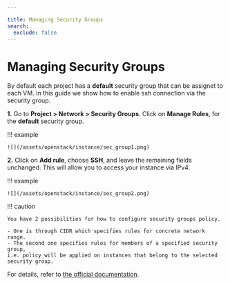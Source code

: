 ```yaml
---

title: Managing Security Groups
search:
  exclude: false
---
```


# Managing Security Groups

By default each project has a **default** security group that can be assignet to each VM. In this guide we show how to enable ssh connection via the security group.

__1.__ Go to **Project &gt;  Network &gt; Security Groups**. Click on **Manage Rules**, for the **default** security group.

!!! example

    ![](/assets/openstack/instance/sec_group1.png)

__2.__ Click on **Add rule**, choose **SSH**, and leave the remaining fields unchanged.
   This will allow you to access your instance via IPv4.

!!! example

    ![](/assets/openstack/instance/sec_group2.png)

!!! caution

    You have 2 possibilities for how to configure security groups policy.

    - One is through CIDR which specifies rules for concrete network range.
    - The second one specifies rules for members of a specified security group,
    i.e. policy will be applied on instances that belong to the selected security group.

For details, refer to [the official documentation](https://docs.openstack.org/horizon/train/user/configure-access-and-security-for-instances.html).
